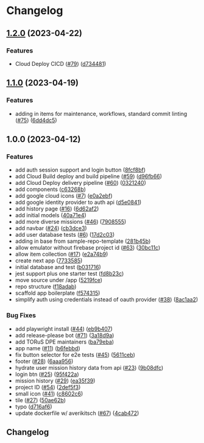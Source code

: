 # Changelog

## [1.2.0](https://github.com/GoogleCloudPlatform/developer-journey-app/compare/v1.1.0...v1.2.0) (2023-04-22)


### Features

* Cloud Deploy CICD  ([#79](https://github.com/GoogleCloudPlatform/developer-journey-app/issues/79)) ([d734481](https://github.com/GoogleCloudPlatform/developer-journey-app/commit/d734481c2943f2357ecf0074f2b6e87fa01d55af))

## [1.1.0](https://github.com/GoogleCloudPlatform/developer-journey-app/compare/v1.0.0...v1.1.0) (2023-04-19)


### Features

* adding in items for maintenance, workflows, standard commit linting ([#75](https://github.com/GoogleCloudPlatform/developer-journey-app/issues/75)) ([6dd4dc5](https://github.com/GoogleCloudPlatform/developer-journey-app/commit/6dd4dc5d56c850c9340fcb105fe16a65c7406275))

## 1.0.0 (2023-04-12)


### Features

* add auth session support and login button ([8fcf8bf](https://github.com/GoogleCloudPlatform/developer-journey-app/commit/8fcf8bf108f0aeaf0113828e69577070df27c7e9))
* add Cloud Build deploy and build pipeline ([#59](https://github.com/GoogleCloudPlatform/developer-journey-app/issues/59)) ([d96fb66](https://github.com/GoogleCloudPlatform/developer-journey-app/commit/d96fb66bdbb6134e8e7a9dc4753daf36e313f129))
* add Cloud Deploy delivery pipeline ([#60](https://github.com/GoogleCloudPlatform/developer-journey-app/issues/60)) ([0321240](https://github.com/GoogleCloudPlatform/developer-journey-app/commit/032124021c9ab78aeb9d7d2ccc0248c3c55ff72f))
* add components ([c63268b](https://github.com/GoogleCloudPlatform/developer-journey-app/commit/c63268b24c8f229a08d03ae9b0d89d46cdd0033c))
* add google cloud icons ([#7](https://github.com/GoogleCloudPlatform/developer-journey-app/issues/7)) ([e0a2ebf](https://github.com/GoogleCloudPlatform/developer-journey-app/commit/e0a2ebfa6e38e61ebd7976d7eb2bc65e959eed49))
* add google identity provider to auth api ([d5e0841](https://github.com/GoogleCloudPlatform/developer-journey-app/commit/d5e0841a66b591f9d3a20ba93174ed4e3cf837fc))
* add history page ([#16](https://github.com/GoogleCloudPlatform/developer-journey-app/issues/16)) ([6d62af2](https://github.com/GoogleCloudPlatform/developer-journey-app/commit/6d62af23afd1199f287d59f799bfb5ecfbc813f2))
* add initial models ([40a71e4](https://github.com/GoogleCloudPlatform/developer-journey-app/commit/40a71e4d2de32f2164322081b4d199e99c1665a6))
* add more diverse missions ([#46](https://github.com/GoogleCloudPlatform/developer-journey-app/issues/46)) ([7908555](https://github.com/GoogleCloudPlatform/developer-journey-app/commit/790855504274d9c1093e13b16f30f7245bbd8bba))
* add navbar ([#24](https://github.com/GoogleCloudPlatform/developer-journey-app/issues/24)) ([cb3dce3](https://github.com/GoogleCloudPlatform/developer-journey-app/commit/cb3dce35d32289616337ec5fcbed460d7d41208f))
* add user database tests ([#6](https://github.com/GoogleCloudPlatform/developer-journey-app/issues/6)) ([17d2c03](https://github.com/GoogleCloudPlatform/developer-journey-app/commit/17d2c031a9bb3c14a6dc3a585e66cafff7deeece))
* adding in base from sample-repo-template ([281b45b](https://github.com/GoogleCloudPlatform/developer-journey-app/commit/281b45b43bf199aed392789eeace814e2e9c47a4))
* allow emulator without firebase project id ([#63](https://github.com/GoogleCloudPlatform/developer-journey-app/issues/63)) ([30bc11c](https://github.com/GoogleCloudPlatform/developer-journey-app/commit/30bc11c3af660ac9a387a395bff8d129bbbc72af))
* allow item collection ([#17](https://github.com/GoogleCloudPlatform/developer-journey-app/issues/17)) ([e2a74b9](https://github.com/GoogleCloudPlatform/developer-journey-app/commit/e2a74b938d3bfdf5f4c070983a676a24f98adb6d))
* create next app ([7733585](https://github.com/GoogleCloudPlatform/developer-journey-app/commit/7733585c9c56df7e13b5dda34846bd731e8e8fc8))
* initial database and test ([b031716](https://github.com/GoogleCloudPlatform/developer-journey-app/commit/b031716cce4f8eaf3bca044c6163c33822ad61d3))
* jest support plus one starter test ([fd8b23c](https://github.com/GoogleCloudPlatform/developer-journey-app/commit/fd8b23c80fd1a1fb33e4ca061bb1a511b3a1701a))
* move source under /app ([5219fce](https://github.com/GoogleCloudPlatform/developer-journey-app/commit/5219fce51557fa489e63ecc2715ee1c9732e3f2d))
* repo structure ([f18adab](https://github.com/GoogleCloudPlatform/developer-journey-app/commit/f18adabeeb43af62f871a98359f8e1699a4f39d4))
* scaffold app boilerplate ([f574315](https://github.com/GoogleCloudPlatform/developer-journey-app/commit/f5743155ca5151d31ae7eef3226e7c190ee28ffb))
* simplify auth using credentials instead of oauth provider ([#38](https://github.com/GoogleCloudPlatform/developer-journey-app/issues/38)) ([8ac1aa2](https://github.com/GoogleCloudPlatform/developer-journey-app/commit/8ac1aa217b0fc5a46c5d606b7d7dfb1b792f034f))


### Bug Fixes

* add playwright install ([#44](https://github.com/GoogleCloudPlatform/developer-journey-app/issues/44)) ([eb9b407](https://github.com/GoogleCloudPlatform/developer-journey-app/commit/eb9b407213a35fb15017af935f56f3d0a840e7b1))
* add release-please bot ([#71](https://github.com/GoogleCloudPlatform/developer-journey-app/issues/71)) ([3a18d9a](https://github.com/GoogleCloudPlatform/developer-journey-app/commit/3a18d9ace96ff705910f06c071631fdc106fc67e))
* add TORuS DPE maintainers ([ba79eba](https://github.com/GoogleCloudPlatform/developer-journey-app/commit/ba79ebaf9672d1dbd87f33ae56540a931c8903a1))
* app name ([#11](https://github.com/GoogleCloudPlatform/developer-journey-app/issues/11)) ([b6febbd](https://github.com/GoogleCloudPlatform/developer-journey-app/commit/b6febbd43a7af51840b1cd32e3bb16843d65d011))
* fix button selector for e2e tests ([#45](https://github.com/GoogleCloudPlatform/developer-journey-app/issues/45)) ([5611ceb](https://github.com/GoogleCloudPlatform/developer-journey-app/commit/5611ceb99c6e88808162f373bda9eb96ad22bf1e))
* footer ([#28](https://github.com/GoogleCloudPlatform/developer-journey-app/issues/28)) ([6aaa956](https://github.com/GoogleCloudPlatform/developer-journey-app/commit/6aaa956e9d016702a77c3cbeef667b5103655a10))
* hydrate user mission history data from api ([#23](https://github.com/GoogleCloudPlatform/developer-journey-app/issues/23)) ([9b08dfc](https://github.com/GoogleCloudPlatform/developer-journey-app/commit/9b08dfc7e77067acfcd7171f445f7bcab21e3226))
* login btn ([#25](https://github.com/GoogleCloudPlatform/developer-journey-app/issues/25)) ([95f422a](https://github.com/GoogleCloudPlatform/developer-journey-app/commit/95f422ac7dc7182ea4ccf6d9e9c48515e63eabae))
* mission history ([#29](https://github.com/GoogleCloudPlatform/developer-journey-app/issues/29)) ([ea35f39](https://github.com/GoogleCloudPlatform/developer-journey-app/commit/ea35f39d929af3af1c5e1b14503b980280fe7f1e))
* project ID ([#54](https://github.com/GoogleCloudPlatform/developer-journey-app/issues/54)) ([2def5f3](https://github.com/GoogleCloudPlatform/developer-journey-app/commit/2def5f35d6d2baaa905f3f18fa8342ef153a8a58))
* small icon ([#41](https://github.com/GoogleCloudPlatform/developer-journey-app/issues/41)) ([c8602c6](https://github.com/GoogleCloudPlatform/developer-journey-app/commit/c8602c61d2367a4360a2d7f48f9aecd4ceb34b73))
* tile ([#27](https://github.com/GoogleCloudPlatform/developer-journey-app/issues/27)) ([50ae62b](https://github.com/GoogleCloudPlatform/developer-journey-app/commit/50ae62ba240299607f91bed4ac39a469f74ce5b7))
* typo ([d716af6](https://github.com/GoogleCloudPlatform/developer-journey-app/commit/d716af6597263643ef5ee08e103976ffa284f800))
* update dockerfile w/ averikitsch ([#67](https://github.com/GoogleCloudPlatform/developer-journey-app/issues/67)) ([4cab472](https://github.com/GoogleCloudPlatform/developer-journey-app/commit/4cab472577e039765072292c3c0d9e57819f5274))

## Changelog
